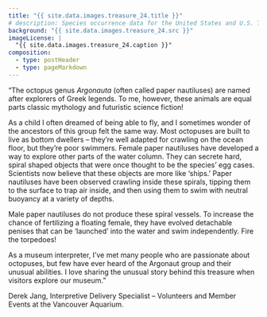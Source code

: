 ```yaml
---
title: "{{ site.data.images.treasure_24.title }}"
# description: Species occurrence data for the United States and U.S. Territories.
background: "{{ site.data.images.treasure_24.src }}"
imageLicense: |
  "{{ site.data.images.treasure_24.caption }}"
composition:
  - type: postHeader
  - type: pageMarkdown
---
```


“The octopus genus _Argonauta_ (often called paper nautiluses) are named after explorers of Greek legends. To me, however, these animals are equal parts classic mythology and futuristic science fiction!

As a child I often dreamed of being able to fly, and I sometimes wonder of the ancestors of this group felt the same way. Most octopuses are built to live as bottom dwellers – they’re well adapted for crawling on the ocean floor, but they’re poor swimmers. Female paper nautiluses have developed a way to explore other parts of the water column. They can secrete hard, spiral shaped objects that were once thought to be the species’ egg cases. Scientists now believe that these objects are more like ‘ships.’ Paper nautiluses have been observed crawling inside these spirals, tipping them to the surface to trap air inside, and then using them to swim with neutral buoyancy at a variety of depths.

Male paper nautiluses do not produce these spiral vessels. To increase the chance of fertilizing a floating female, they have evolved detachable penises that can be ‘launched’ into the water and swim independently. Fire the torpedoes!

As a museum interpreter, I’ve met many people who are passionate about octopuses, but few have ever heard of the Argonaut group and their unusual abilities. I love sharing the unusual story behind this treasure when visitors explore our museum.”

Derek Jang, Interpretive Delivery Specialist – Volunteers and Member Events at the Vancouver Aquarium.